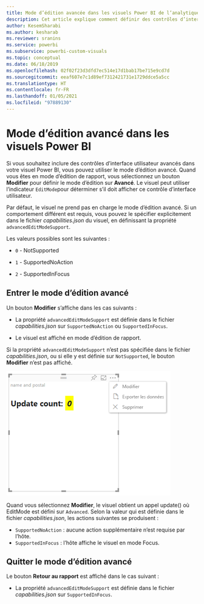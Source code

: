```yaml
---
title: Mode d’édition avancée dans les visuels Power BI de l’analytique incorporée Power BI pour de meilleurs insights via la BI incorporée
description: Cet article explique comment définir des contrôles d’interface utilisateur avancés dans les visuels Power BI. Obtenez de meilleurs insights BI incorporés avec l’analytique incorporée Power BI.
author: KesemSharabi
ms.author: kesharab
ms.reviewer: sranins
ms.service: powerbi
ms.subservice: powerbi-custom-visuals
ms.topic: conceptual
ms.date: 06/18/2019
ms.openlocfilehash: 02f02f23d3dfd7ec514e17d1bab17be715e9cd7d
ms.sourcegitcommit: eeaf607e7c1d89ef7312421731e1729ddce5a5cc
ms.translationtype: HT
ms.contentlocale: fr-FR
ms.lasthandoff: 01/05/2021
ms.locfileid: "97889130"
---
```

# <a name="advanced-edit-mode-in-power-bi-visuals"></a>Mode d’édition avancé dans les visuels Power BI

Si vous souhaitez inclure des contrôles d’interface utilisateur avancés dans votre visuel Power BI, vous pouvez utiliser le mode d’édition avancé. Quand vous êtes en mode d’édition de rapport, vous sélectionnez un bouton **Modifier** pour définir le mode d’édition sur **Avancé**. Le visuel peut utiliser l’indicateur `EditMode`pour déterminer s’il doit afficher ce contrôle d’interface utilisateur.

Par défaut, le visuel ne prend pas en charge le mode d’édition avancé. Si un comportement différent est requis, vous pouvez le spécifier explicitement dans le fichier *capabilities.json* du visuel, en définissant la propriété `advancedEditModeSupport`.

Les valeurs possibles sont les suivantes :

- `0` - NotSupported

- `1` - SupportedNoAction

- `2` - SupportedInFocus

## <a name="enter-advanced-edit-mode"></a>Entrer le mode d’édition avancé

Un bouton **Modifier** s’affiche dans les cas suivants :

* La propriété `advancedEditModeSupport` est définie dans le fichier *capabilities.json* sur `SupportedNoAction` ou `SupportedInFocus`.

* Le visuel est affiché en mode d’édition de rapport.

Si la propriété `advancedEditModeSupport` n’est pas spécifiée dans le fichier *capabilities.json*, ou si elle y est définie sur `NotSupported`, le bouton **Modifier** n’est pas affiché.

![Passer au mode Édition](media/advanced-edit-mode/edit-mode.png)

Quand vous sélectionnez **Modifier**, le visuel obtient un appel update() où EditMode est défini sur `Advanced`. Selon la valeur qui est définie dans le fichier *capabilities.json*, les actions suivantes se produisent :

* `SupportedNoAction` : aucune action supplémentaire n’est requise par l’hôte.
* `SupportedInFocus` : l’hôte affiche le visuel en mode Focus.

## <a name="exit-advanced-edit-mode"></a>Quitter le mode d’édition avancé

Le bouton **Retour au rapport** est affiché dans le cas suivant :

* La propriété `advancedEditModeSupport` est définie dans le fichier *capabilities.json* sur `SupportedInFocus`.

